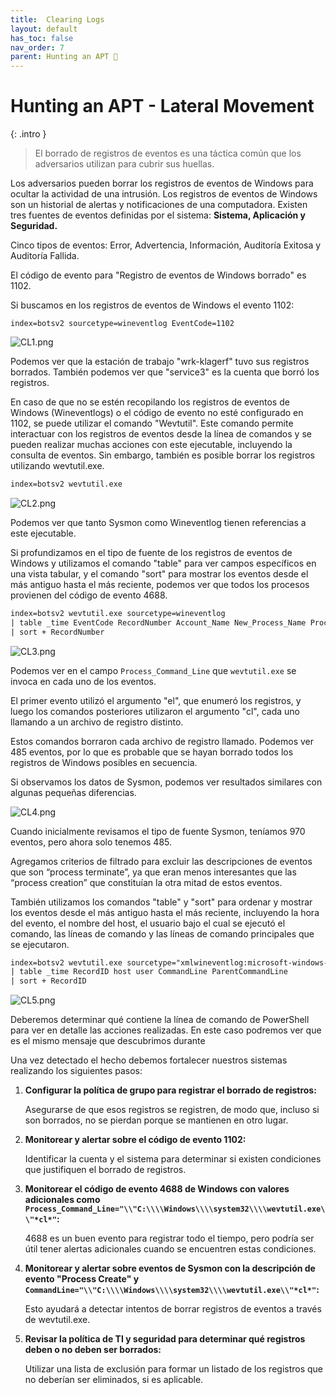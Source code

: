 ```yaml
---
title:  Clearing Logs
layout: default
has_toc: false
nav_order: 7
parent: Hunting an APT 👺
---
```


# Hunting an APT - **Lateral Movement**


{: .intro }
>El borrado de registros de eventos es una táctica común que los adversarios utilizan para cubrir sus huellas.

Los adversarios pueden borrar los registros de eventos de Windows para ocultar la actividad de una intrusión. Los registros de eventos de Windows son un historial de alertas y notificaciones de una computadora. Existen tres fuentes de eventos definidas por el sistema: **Sistema, Aplicación y Seguridad.**

Cinco tipos de eventos: Error, Advertencia, Información, Auditoría Exitosa y Auditoría Fallida.

El código de evento para "Registro de eventos de Windows borrado" es 1102.

Si buscamos en los registros de eventos de Windows el evento 1102:

```
index=botsv2 sourcetype=wineventlog EventCode=1102
```

![CL1.png](https://i.postimg.cc/0Nqs7sjx/CL1.png)

Podemos ver que la estación de trabajo "wrk-klagerf" tuvo sus registros borrados. También podemos ver que "service3" es la cuenta que borró los registros.

En caso de que no se estén recopilando los registros de eventos de Windows (Wineventlogs) o el código de evento no esté configurado en 1102, se puede utilizar el comando "Wevtutil". Este comando permite interactuar con los registros de eventos desde la línea de comandos y se pueden realizar muchas acciones con este ejecutable, incluyendo la consulta de eventos. Sin embargo, también es posible borrar los registros utilizando wevtutil.exe.

```latex
index=botsv2 wevtutil.exe
```

![CL2.png](https://i.postimg.cc/L4y2wwCB/CL2.png)

Podemos ver que tanto Sysmon como Wineventlog tienen referencias a este ejecutable.

Si profundizamos en el tipo de fuente de los registros de eventos de Windows y utilizamos el comando "table" para ver campos específicos en una vista tabular, y el comando "sort" para mostrar los eventos desde el más antiguo hasta el más reciente, podemos ver que todos los procesos provienen del código de evento 4688.

```latex
index=botsv2 wevtutil.exe sourcetype=wineventlog
| table _time EventCode RecordNumber Account_Name New_Process_Name Process_Command_Line
| sort + RecordNumber
```

![CL3.png](https://i.postimg.cc/52zJH0xn/CL3.png)

Podemos ver en el campo `Process_Command_Line` que `wevtutil.exe` se invoca en cada uno de los eventos.

El primer evento utilizó el argumento "el", que enumeró los registros, y luego los comandos posteriores utilizaron el argumento "cl", cada uno llamando a un archivo de registro distinto.

Estos comandos borraron cada archivo de registro llamado. Podemos ver 485 eventos, por lo que es probable que se hayan borrado todos los registros de Windows posibles en secuencia.

Si observamos los datos de Sysmon, podemos ver resultados similares con algunas pequeñas diferencias.

![CL4.png](https://i.postimg.cc/gknmWs19/CL4.png)

Cuando inicialmente revisamos el tipo de fuente Sysmon, teníamos 970 eventos, pero ahora solo tenemos 485. 

Agregamos criterios de filtrado para excluir las descripciones de eventos que son “process terminate”, ya que eran menos interesantes que las “process creation” que constituían la otra mitad de estos eventos. 

También utilizamos los comandos "table" y "sort" para ordenar y mostrar los eventos desde el más antiguo hasta el más reciente, incluyendo la hora del evento, el nombre del host, el usuario bajo el cual se ejecutó el comando, las líneas de comando y las líneas de comando principales que se ejecutaron.

```latex
index=botsv2 wevtutil.exe sourcetype="xmlwineventlog:microsoft-windows-sysmon/operational" EventDescription!="Process Terminate"
| table _time RecordID host user CommandLine ParentCommandLine
| sort + RecordID
```

![CL5.png](https://i.postimg.cc/vHkMH9d4/CL5.png)

Deberemos determinar qué contiene la línea de comando de PowerShell para ver en detalle las acciones realizadas. En este caso podremos ver que es el mismo mensaje que descubrimos durante 

Una vez detectado el hecho debemos fortalecer nuestros sistemas realizando los siguientes pasos: 

1. **Configurar la política de grupo para registrar el borrado de registros:**
    
    Asegurarse de que esos registros se registren, de modo que, incluso si son borrados, no se pierdan porque se mantienen en otro lugar.
    
2. **Monitorear y alertar sobre el código de evento 1102:**
    
    Identificar la cuenta y el sistema para determinar si existen condiciones que justifiquen el borrado de registros.
    
3. **Monitorear el código de evento 4688 de Windows con valores adicionales como `Process_Command_Line="\\"C:\\\\Windows\\\\system32\\\\wevtutil.exe\\"*cl*"`:**
    
    4688 es un buen evento para registrar todo el tiempo, pero podría ser útil tener alertas adicionales cuando se encuentren estas condiciones.
    
4. **Monitorear y alertar sobre eventos de Sysmon con la descripción de evento "Process Create" y `CommandLine="\\"C:\\\\Windows\\\\system32\\\\wevtutil.exe\\"*cl*"`:**
    
    Esto ayudará a detectar intentos de borrar registros de eventos a través de wevtutil.exe.
    
5. **Revisar la política de TI y seguridad para determinar qué registros deben o no deben ser borrados:**
    
    Utilizar una lista de exclusión para formar un listado de los registros que no deberían ser eliminados, si es aplicable.